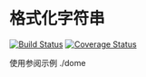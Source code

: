 格式化字符串 
===
[![Build Status](https://travis-ci.com/lsys/format.svg?branch=master)](https://travis-ci.com/lsys/format)
[![Coverage Status](https://coveralls.io/repos/github/lsys/format/badge.svg?branch=master)](https://coveralls.io/github/lsys/format?branch=master)


使用参阅示例 ./dome
